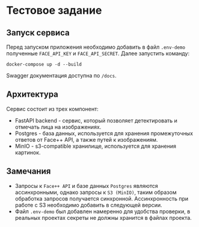 # Тестовое задание

## Запуск сервиса 
Перед запуском приложения необходимо добавить в файл `.env-demo` полученные `FACE_API_KEY` и `FACE_API_SECRET`. 
Далее запустить команду:
    
    docker-compose up -d --build 

Swagger документация доступна по `/docs`. 

## Архитектура 
Сервис состоит из трех компонент: 
* FastAPI backend - сервис, который позволяет детектировать и отмечать лица на изображениях. 
* Postgres - база данных, используется для хранения промежуточных ответов от Face++ API, а также путей к изображениям.
* MinIO - s3-compatible хранилище, используется для хранения картинок. 

## Замечания
* Запросы к `Face++ API` и базе данных `Postgres` являются ассинхронными, однако запросы к `S3 (MinIO)`, таким образом обработка запросов получается синхронной. 
Ассинхронность при работе с S3 необходимо добавить в следующей версии.
* Файл `.env-demo` был добавлен намеренно для удобства проверки, в реальных проектах секреты не должны хранится в файлах проекта.